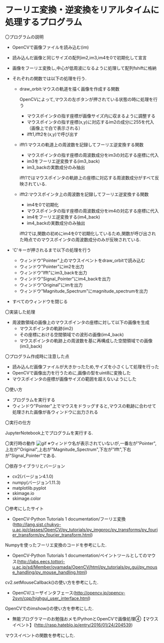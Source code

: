 # フーリエ変換・逆変換をリアルタイムに処理するプログラム

〇プログラムの説明

  - OpenCVで画像ファイルを読み込む(im)
  - 読み込んだ画像と同じサイズの配列im2,im3,im4を0で初期化して宣言
  - 画像をフーリエ変換し,中心が低周波になるように処理して配列fshiftに格納
  - それぞれの関数では以下の処理を行う.
    - draw_orbit:マウスの軌道を描く画像を作成する関数

      OpenCVによって,マウスの左ボタンが押されている状態の時に処理を行う
      - マウスポインタの指す座標が画像サイズ内に収まるように調整する
      - マウスポインタの指す座標(x,y)に対応するim2の成分に255を代入（画像上で白で表示される）
      - ifft1,ifft2を(x,y)で呼び出す

    - ifft1:マウスの軌道上の周波数を記録してフーリエ逆変換する関数

      - マウスポインタの指す座標の周波数成分をim3の対応する座標に代入
      - im3をフーリエ逆変換する(im3_back)
      - im3_backの実数成分のみ抽出

      ifft1ではマウスポインタの軌跡上の座標に対応する周波数成分がすべて反映されている.
    - ifft2:マウスポインタ上の周波数を記録してフーリエ逆変換する関数

      - im4を0で初期化
      - マウスポインタの指す座標の周波数成分をim4の対応する座標に代入
      - im4をフーリエ逆変換する(im4_back)
      - im4_backの実数成分のみ抽出

      ifft2では,関数の初めにim4を0で初期化しているため,関数が呼び出された時点でのマウスポインタの周波数成分のみが反映されている.
  - 'C'キーが押されるまで以下の処理を行う

    - ウィンドウ"Pointer"上のマウスイベントをdraw_orbitで読み込む
    - ウィンドウ"Pointer"にim2を出力
    - ウィンドウ"Ifft"にim3_backを出力
    - ウィンドウ"Signal_Pointer"にim4_backを出力
    - ウィンドウ"Original"にimを出力
    - ウィンドウ"Magnitude_Spectrum"にmagnitude_spectrumを出力

  - すべてのウィンドウを閉じる

〇実装した処理
  - 周波数領域の画像上のマウスポインタの座標に対して以下の画像を生成
    - マウスポインタの軌跡(im2)
    - その座標における空間領域での波形の画像(im4_back)
    - マウスポインタの軌跡上の周波数を基に再構成した空間領域での画像(im3_back)

〇プログラム作成時に注意した点
  - 読み込んだ画像ファイルが大きかったため,サイズを小さくして処理を行った
  - OpenCVで画像出力を行うために,画像の型をuint8に変換した
  - マウスポインタの座標が画像サイズの範囲を超えないようにした

〇使い方
  - プログラムを実行する
  - ウィンドウ"Pointer"上でマウスをドラッグすると,マウスの軌跡に合わせて処理された画像が各ウィンドウに出力される

〇実行の仕方

  JupyterNotebook上でプログラムを実行する.

〇実行時の動作
![gif](https://vps8-d.kuku.lu/files/20190728-2119_f945b21f5e78d4021a43521955db4f4e.gif)
※ウィンドウ名が表示されていないが,一番左が"Pointer",上左が"Original",上右が"Magnitude_Spectrum",下左が"Ifft",下右が"Signal_Pointer"である.

〇依存ライブラリとバージョン
  - cv2(バージョン4.1.0)
  - numpy(バージョン1.11.3)
  - matplotlib.pyplot
  - skimage.io
  - skimage.color

〇参考にしたサイト
  - OpenCV-Python Tutorials 1 documentation/フーリエ変換(http://lang.sist.chukyo-u.ac.jp/classes/OpenCV/py_tutorials/py_imgproc/py_transforms/py_fourier_transform/py_fourier_transform.html)

  Numpyを使ったフーリエ変換のコードを参考にした.
  - OpenCV-Python Tutorials 1 documentation/ペイントツールとしてのマウス(http://labs.eecs.tottori-u.ac.jp/sd/Member/oyamada/OpenCV/html/py_tutorials/py_gui/py_mouse_handling/py_mouse_handling.html)

  cv2.setMouseCallback()の使い方を参考にした.
  - OpenCV/ユーザインタフェース(http://opencv.jp/opencv-2svn/cpp/highgui_user_interface.html)

  OpenCVでのimshow()の使い方を参考にした.

  - 無能プログラマーのお勉強おメモ/PythonとOpenCVで画像処理④【マウスイベント】(http://rasp.hateblo.jp/entry/2016/01/24/204539)

  マウスイベントの関数を参考にした.
